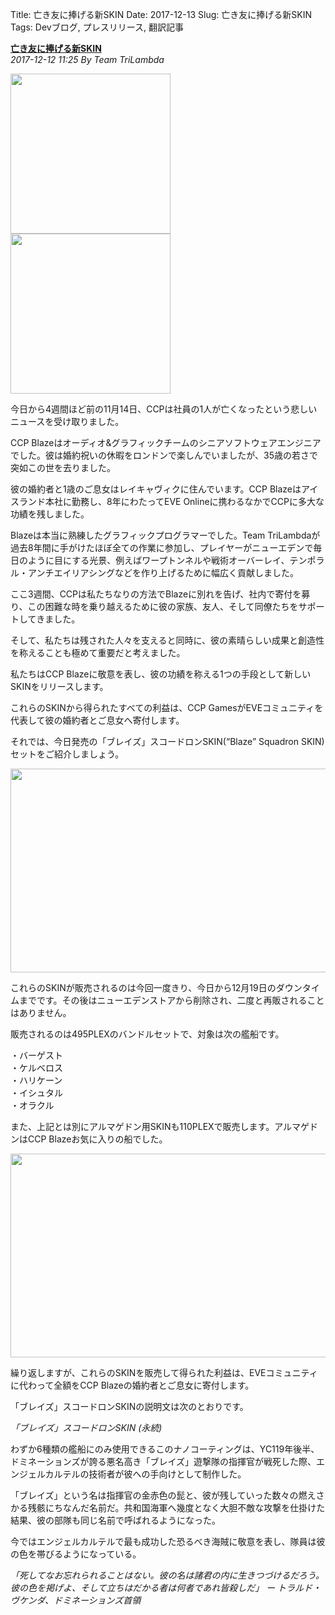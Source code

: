 Title: 亡き友に捧げる新SKIN
Date: 2017-12-13
Slug: 亡き友に捧げる新SKIN
Tags: Devブログ, プレスリリース, 翻訳記事

<p class="lead"><strong><a href="https://community.eveonline.com/news/dev-blogs/a-new-skin-and-a-tribute-to-a-fallen-wingman/">亡き友に捧げる新SKIN</a></strong><br/>
<em>2017-12-12 11:25 By Team TriLambda</em></p>
<p style="margin-bottom: 1em;"><img class="alignnone" height="256" src="https://evekatsu.github.io/parrot-archives/images/亡き友に捧げる新SKIN-1.jpg" width="256"/><img class="alignnone" height="256" src="https://evekatsu.github.io/parrot-archives/images/亡き友に捧げる新SKIN-2.jpg" width="256"/></p>
<p>今日から4週間ほど前の11月14日、CCPは社員の1人が亡くなったという悲しいニュースを受け取りました。</p>
<p>CCP Blazeはオーディオ&amp;グラフィックチームのシニアソフトウェアエンジニアでした。彼は婚約祝いの休暇をロンドンで楽しんでいましたが、35歳の若さで突如この世を去りました。</p>
<p>彼の婚約者と1歳のご息女はレイキャヴィクに住んでいます。CCP Blazeはアイスランド本社に勤務し、8年にわたってEVE Onlineに携わるなかでCCPに多大な功績を残しました。</p>
<p>Blazeは本当に熟練したグラフィックプログラマーでした。Team TriLambdaが過去8年間に手がけたほぼ全ての作業に参加し、プレイヤーがニューエデンで毎日のように目にする光景、例えばワープトンネルや戦術オーバーレイ、テンポラル・アンチエイリアシングなどを作り上げるために幅広く貢献しました。</p>
<p>ここ3週間、CCPは私たちなりの方法でBlazeに別れを告げ、社内で寄付を募り、この困難な時を乗り越えるために彼の家族、友人、そして同僚たちをサポートしてきました。</p>
<p>そして、私たちは残された人々を支えると同時に、彼の素晴らしい成果と創造性を称えることも極めて重要だと考えました。</p>
<p>私たちはCCP Blazeに敬意を表し、彼の功績を称える1つの手段として新しいSKINをリリースします。</p>
<p>これらのSKINから得られたすべての利益は、CCP GamesがEVEコミュニティを代表して彼の婚約者とご息女へ寄付します。</p>
<p>それでは、今日発売の「ブレイズ」スコードロンSKIN(“Blaze” Squadron SKIN)セットをご紹介しましょう。</p>
<p style="margin-bottom: 1em;"><img class="alignnone" height="326" src="https://evekatsu.github.io/parrot-archives/images/亡き友に捧げる新SKIN-3.jpg" width="580"/></p>
<p>これらのSKINが販売されるのは今回一度きり、今日から12月19日のダウンタイムまでです。その後はニューエデンストアから削除され、二度と再販されることはありません。</p>
<p>販売されるのは495PLEXのバンドルセットで、対象は次の艦船です。</p>
<p>・バーゲスト<br/>
・ケルベロス<br/>
・ハリケーン<br/>
・イシュタル<br/>
・オラクル</p>
<p>また、上記とは別にアルマゲドン用SKINも110PLEXで販売します。アルマゲドンはCCP Blazeお気に入りの船でした。</p>
<p style="margin-bottom: 1em;"><img class="alignnone" height="326" src="https://evekatsu.github.io/parrot-archives/images/亡き友に捧げる新SKIN-4.jpg" width="580"/></p>
<p>繰り返しますが、これらのSKINを販売して得られた利益は、EVEコミュニティに代わって全額をCCP Blazeの婚約者とご息女に寄付します。</p>
<p>「ブレイズ」スコードロンSKINの説明文は次のとおりです。</p>
<p><em>「ブレイズ」スコードロンSKIN (永続)</em></p>
<p>わずか6種類の艦船にのみ使用できるこのナノコーティングは、YC119年後半、ドミネーションズが誇る悪名高き「ブレイズ」遊撃隊の指揮官が戦死した際、エンジェルカルテルの技術者が彼への手向けとして制作した。</p>
<p>「ブレイズ」という名は指揮官の金赤色の髭と、彼が残していった数々の燃えさかる残骸にちなんだ名前だ。共和国海軍へ幾度となく大胆不敵な攻撃を仕掛けた結果、彼の部隊も同じ名前で呼ばれるようになった。</p>
<p>今ではエンジェルカルテルで最も成功した恐るべき海賊に敬意を表し、隊員は彼の色を帯びるようになっている。</p>
<p><em>「死してなお忘れられることはない。彼の名は諸君の内に生きつづけるだろう。彼の色を掲げよ、そして立ちはだかる者は何者であれ皆殺しだ」 ー トラルド・ヴケンダ、ドミネーションズ首領</em></p>

